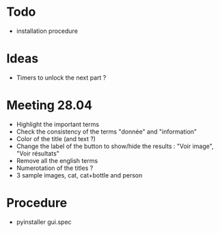 # Todo
- installation procedure

# Ideas
- Timers to unlock the next part ?

# Meeting 28.04
- Highlight the important terms
- Check the consistency of the terms "donnée" and "information"
- Color of the title (and text ?)
- Change the label of the button to show/hide the results : "Voir image", "Voir résultats"
- Remove all the english terms
- Numerotation of the titles ?
- 3 sample images, cat, cat+bottle and person

# Procedure
- pyinstaller gui.spec

